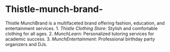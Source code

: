 # Thistle-munch-brand-
Thistle MunchBrand is a multifaceted brand offering fashion, education, and entertainment services.  1. *Thistle Clothing Store*: Stylish and comfortable clothing for all ages. 2. *MunchLearn*: Personalized tutoring services for academic success. 3. *MunchEntertainment*: Professional birthday party organizers and DJs.    
